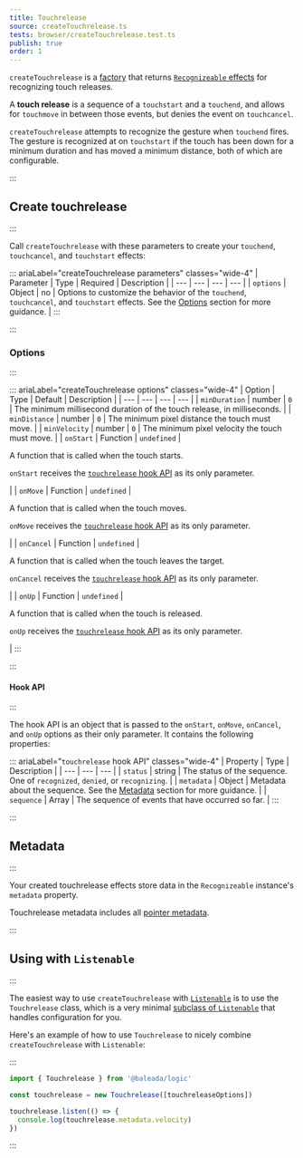 ```yaml
---
title: Touchrelease
source: createTouchrelease.ts
tests: browser/createTouchrelease.test.ts
publish: true
order: 1
---
```


`createTouchrelease` is a [factory](/docs/logic/factories-overview) that returns [`Recognizeable` effects](/docs/logic/classes/recognizeable#effect-workflow) for recognizing touch releases.

A **touch release** is a sequence of a `touchstart` and a `touchend`, and allows for `touchmove` in between those events, but denies the event on `touchcancel`.

`createTouchrelease` attempts to recognize the gesture when `touchend` fires. The gesture is recognized at on `touchstart` if the touch has been down for a minimum duration and has moved a minimum distance, both of which are configurable.


:::
## Create touchrelease
:::

Call `createTouchrelease` with these parameters to create your `touchend`, `touchcancel`, and `touchstart` effects:

::: ariaLabel="createTouchrelease parameters" classes="wide-4"
| Parameter | Type | Required | Description |
| --- | --- | --- | --- |
| `options` | Object | no | Options to customize the behavior of the `touchend`, `touchcancel`, and `touchstart` effects. See the [Options](#options) section for more guidance. |
:::


:::
### Options
:::

::: ariaLabel="createTouchrelease options" classes="wide-4"
| Option | Type | Default | Description |
| --- | --- | --- | --- |
| `minDuration` | number | `0` | The minimum millisecond duration of the touch release, in milliseconds. |
| `minDistance` | number | `0` | The minimum pixel distance the touch must move. |
| `minVelocity` | number | `0` | The minimum pixel velocity the touch must move. |
| `onStart` | Function | `undefined` | <p>A function that is called when the touch starts.</p><p>`onStart` receives the [`touchrelease` hook API](#hook-api) as its only parameter.</p> |
| `onMove` | Function | `undefined` | <p>A function that is called when the touch moves.</p><p>`onMove` receives the [`touchrelease` hook API](#hook-api) as its only parameter.</p> |
| `onCancel` | Function | `undefined` | <p>A function that is called when the touch leaves the target.</p><p>`onCancel` receives the [`touchrelease` hook API](#hook-api) as its only parameter.</p> |
| `onUp` | Function | `undefined` | <p>A function that is called when the touch is released.</p><p>`onUp` receives the [`touchrelease` hook API](#hook-api) as its only parameter.</p> |
:::


:::
#### Hook API
:::

The hook API is an object that is passed to the `onStart`, `onMove`, `onCancel`, and `onUp` options as their only parameter. It contains the following properties:

::: ariaLabel="`touchrelease` hook API" classes="wide-4"
| Property | Type | Description |
| --- | --- | --- |
| `status` | string | The status of the sequence. One of `recognized`, `denied`, or `recognizing`. |
| `metadata` | Object | Metadata about the sequence. See the [Metadata](#metadata) section for more guidance. |
| `sequence` | Array | The sequence of events that have occurred so far. |
:::


:::
## Metadata
:::

Your created touchrelease effects store data in the `Recognizeable` instance's `metadata` property.

Touchrelease metadata includes all [pointer metadata](/docs/logic/factories/recognizeable-effects-overview#pointer-metadata).

:::
## Using with `Listenable`
:::

The easiest way to use `createTouchrelease` with [`Listenable`](/docs/logic/classes/listenable) is to use the `Touchrelease` class, which is a very minimal [subclass of `Listenable`](/docs/logic/factories/recognizeable-overview#listenable-subclasses) that handles configuration for you.

Here's an example of how to use `Touchrelease` to nicely combine `createTouchrelease` with `Listenable`:

:::
```ts
import { Touchrelease } from '@baleada/logic'

const touchrelease = new Touchrelease([touchreleaseOptions])

touchrelease.listen(() => {
  console.log(touchrelease.metadata.velocity)
})
```
:::

